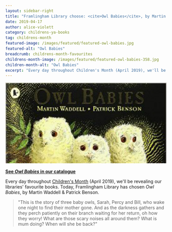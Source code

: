 ```yaml
---
layout: sidebar-right
title: "Framlingham Library choose: <cite>Owl Babies</cite>, by Martin Waddell & Patrick Benson"
date: 2019-04-17
author: alice-violett
category: childrens-ya-books
tag: childrens-month
featured-image: /images/featured/featured-owl-babies.jpg
featured-alt: "Owl Babies"
breadcrumb: childrens-month-favourites
childrens-month-image: /images/featured/featured-owl-babies-358.jpg
children-month-alt: "Owl Babies"
excerpt: "Every day throughout Children's Month (April 2019), we'll be revealing our libraries' favourite books. Today, Framlingham Library has chosen <cite>Owl Babies</cite>, by Martin Waddell & Patrick Benson."
---
```


![Owl Babies](/images/featured/featured-owl-babies.jpg)

**[See <cite>Owl Babies</cite> in our catalogue](https://suffolk.spydus.co.uk/cgi-bin/spydus.exe/ENQ/OPAC/BIBENQ?BRN=1799871)**

Every day throughout [Children's Month](/childrens-month/) (April 2019), we'll be revealing our libraries' favourite books. Today, Framlingham Library has chosen <cite>Owl Babies</cite>, by Martin Waddell & Patrick Benson.

> "This is the story of three baby owls, Sarah, Percy and Bill, who wake one night to find their mother gone. And as the darkness gathers and they perch patiently on their branch waiting for her return, oh how they worry! What are those scary noises all around them? What is mum doing? When will she be back?"
